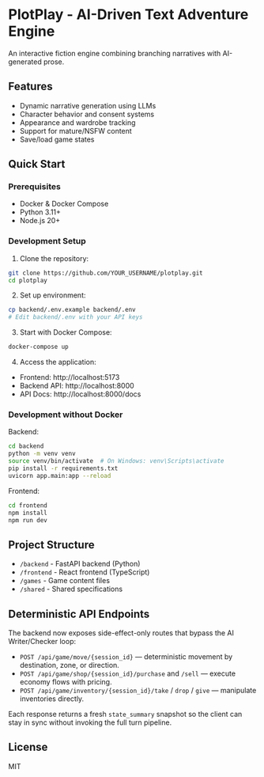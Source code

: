 # PlotPlay - AI-Driven Text Adventure Engine

An interactive fiction engine combining branching narratives with AI-generated prose.

## Features
- Dynamic narrative generation using LLMs
- Character behavior and consent systems
- Appearance and wardrobe tracking
- Support for mature/NSFW content
- Save/load game states

## Quick Start

### Prerequisites
- Docker & Docker Compose
- Python 3.11+
- Node.js 20+

### Development Setup

1. Clone the repository:
```bash
git clone https://github.com/YOUR_USERNAME/plotplay.git
cd plotplay
```

2. Set up environment:
```bash
cp backend/.env.example backend/.env
# Edit backend/.env with your API keys
```

3. Start with Docker Compose:
```bash
docker-compose up
```

4. Access the application:
- Frontend: http://localhost:5173
- Backend API: http://localhost:8000
- API Docs: http://localhost:8000/docs

### Development without Docker

Backend:
```bash
cd backend
python -m venv venv
source venv/bin/activate  # On Windows: venv\Scripts\activate
pip install -r requirements.txt
uvicorn app.main:app --reload
```

Frontend:
```bash
cd frontend
npm install
npm run dev
```

## Project Structure
- `/backend` - FastAPI backend (Python)
- `/frontend` - React frontend (TypeScript)
- `/games` - Game content files
- `/shared` - Shared specifications

## Deterministic API Endpoints
The backend now exposes side-effect-only routes that bypass the AI Writer/Checker loop:

- `POST /api/game/move/{session_id}` — deterministic movement by destination, zone, or direction.
- `POST /api/game/shop/{session_id}/purchase` and `/sell` — execute economy flows with pricing.
- `POST /api/game/inventory/{session_id}/take` / `drop` / `give` — manipulate inventories directly.

Each response returns a fresh `state_summary` snapshot so the client can stay in sync without invoking the full turn pipeline.

## License
MIT
